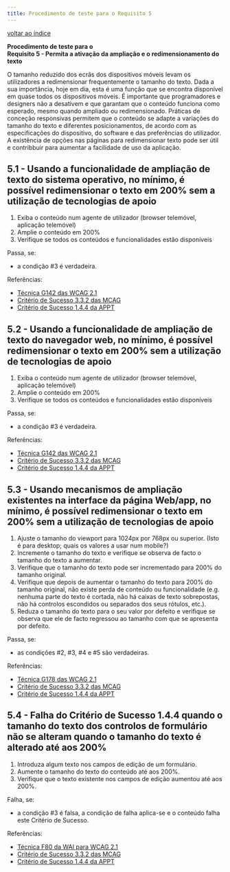 ```yaml
---
title: Procedimento de teste para o Requisito 5 
---
```


[voltar ao índice](index.md)

**Procedimento de teste para o**<br>**Requisito 5 - Permita a ativação da ampliação e o redimensionamento do texto**

O tamanho reduzido dos ecrãs dos dispositivos móveis levam os utilizadores a redimensionar frequentemente o tamanho do texto. Dada a sua importância, hoje em dia, esta é uma função que se encontra disponível em quase todos os dispositivos móveis. É importante que programadores e designers não a desativem e que garantam que o conteúdo funciona como esperado, mesmo quando ampliado ou redimensionado. Práticas de conceção responsivas permitem que o conteúdo se adapte a variações do tamanho do texto e diferentes posicionamentos, de acordo com as especificações do dispositivo, do software e das preferências do utilizador. A existência de opções nas páginas para redimensionar texto pode ser útil e contribbuir para aumentar a facilidade de uso da aplicação.

## 5.1 - Usando a funcionalidade de ampliação de texto do sistema operativo, no mínimo, é possível redimensionar o texto em 200% sem a utilização de tecnologias de apoio

1. Exiba o conteúdo num agente de utilizador (browser telemóvel, aplicação telemóvel)
2. Amplie o conteúdo em 200%
3. Verifique se todos os conteúdos e funcionalidades estão disponíveis

Passa, se:

- a condição #3 é verdadeira.

Referências:

- [Técnica G142 das WCAG 2.1](https://www.w3.org/WAI/WCAG22/Techniques/general/G142)
- [Critério de Sucesso 3.3.2 das MCAG](https://getevinced.github.io/mcag/#scaled-text-legibility)
- [Critério de Sucesso 1.4.4 da APPT](https://appt.org/en/guidelines/wcag/success-criterion-1-4-4)

## 5.2 - Usando a funcionalidade de ampliação de texto do navegador web, no mínimo, é possível redimensionar o texto em 200% sem a utilização de tecnologias de apoio

1. Exiba o conteúdo num agente de utilizador (browser telemóvel, aplicação telemóvel)
2. Amplie o conteúdo em 200%
3. Verifique se todos os conteúdos e funcionalidades estão disponíveis

Passa, se:

- a condição #3 é verdadeira.

Referências:

- [Técnica G142 das WCAG 2.1](https://www.w3.org/WAI/WCAG22/Techniques/general/G142)
- [Critério de Sucesso 3.3.2 das MCAG](https://getevinced.github.io/mcag/#scaled-text-legibility)
- [Critério de Sucesso 1.4.4 da APPT](https://appt.org/en/guidelines/wcag/success-criterion-1-4-4)


## 5.3 - Usando mecanismos de ampliação existentes na interface da página Web/app, no mínimo, é possível redimensionar o texto em 200% sem a utilização de tecnologias de apoio

1. Ajuste o tamanho do viewport para 1024px por 768px ou superior. (Isto é para desktop; quais os valores a usar num mobile?)
2. Incremente o tamanho do texto e verifique se observa de facto o tamanho do texto a aumentar.
3. Verifique que o tamanho do texto pode ser incrementado para 200% do tamanho original.
4. Verifique que depois de aumentar o tamanho do texto para 200% do tamanho original, não existe perda de conteúdo ou funcionalidade (e.g. nenhuma parte do texto é cortada, não há caixas de texto sobrepostas, não há controlos escondidos ou separados dos seus rótulos, etc.).
5. Reduza o tamanho do texto para o seu valor por defeito e verifique se observa que ele de facto regressou ao tamanho com que se apresenta por defeito.

Passa, se:

- as condições #2, #3, #4 e #5 são verdadeiras.

Referências:

- [Técnica G178 das WCAG 2.1](https://www.w3.org/WAI/WCAG22/Techniques/general/G178)
- [Critério de Sucesso 3.3.2 das MCAG](https://getevinced.github.io/mcag/#scaled-text-legibility)
- [Critério de Sucesso 1.4.4 da APPT](https://appt.org/en/guidelines/wcag/success-criterion-1-4-4)

## 5.4 - Falha do Critério de Sucesso 1.4.4 quando o tamanho do texto dos controlos de formulário não se alteram quando o tamanho do texto é alterado até aos 200%

1. Introduza algum texto nos campos de edição de um formulário.
2. Aumente o tamanho do texto do conteúdo até aos 200%.
3. Verifique que o texto existente nos campos de edição aumentou até aos 200%.

Falha, se:

- a condição #3 é falsa, a condição de falha aplica-se e o conteúdo falha este Critério de Sucesso.

Referências:

- [Técnica F80 da WAI para WCAG 2.1](https://www.w3.org/WAI/WCAG22/Techniques/failures/F80)
- [Critério de Sucesso 3.3.2 das MCAG](https://getevinced.github.io/mcag/#scaled-text-legibility)
- [Critério de Sucesso 1.4.4 da APPT](https://appt.org/en/guidelines/wcag/success-criterion-1-4-4)
